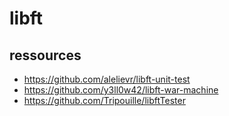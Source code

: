 # libft

## ressources
- https://github.com/alelievr/libft-unit-test
- https://github.com/y3ll0w42/libft-war-machine
- https://github.com/Tripouille/libftTester
